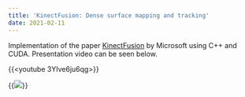 ```yaml
---
title: 'KinectFusion: Dense surface mapping and tracking'
date: 2021-02-11 
---
```

Implementation of the paper [KinectFusion][1] by Microsoft using C++ and CUDA. Presentation video can be seen below.

{{<youtube 3YIve6ju6qg>}} 

{{<image  frame= "true" src= "img/normals.png"  caption="Normal map for the predicted surface for a frame in TUM RGB-D  dataset.">}}






[1]: https://www.microsoft.com/en-us/research/wp-content/uploads/2016/02/kinectfusion-uist-comp.pdf
